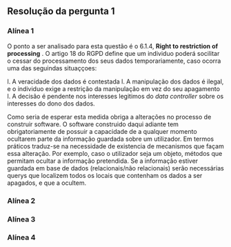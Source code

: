 ## Resolução da pergunta 1

### Alínea 1
O ponto a ser analisado para esta questão é o 6.1.4, **Right to restriction of processing** . 
O artigo 18 do RGPD define que um individuo poderá socilitar o cessar do processamento dos seus dados
temporariamente, caso ocorra uma das seguindas situaççoes:

l. A veracidade dos dados é contestada
l. A manipulação dos dados é ilegal, e o individuo exige a restrição da manipulação em vez do seu apagamento
l. A decisão é pendente nos interesses legitimos do *data controller* sobre os interesses do dono dos dados.

Como seria de esperar esta medida obriga a alterações no processo de construir software. O software construido daqui adiante
tem obrigatoriamente de possuir a capacidade de a qualquer momento ocultarem parte da informação guardada sobre um utilizador. Em termos práticos traduz-se na necessidade de existencia de mecanismos que façam essa alteração. Por exemplo, caso o utilizador seja um objeto, métodos que permitam ocultar a informação pretendida. Se a informação estiver guardada em base de dados (relacionais/não relacionais) serão necessárias querys que localizem todos os locais que contenham os dados a ser apagados, e que a ocultem. 

### Alínea 2

### Alínea 3

### Alínea 4
